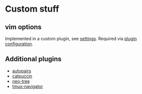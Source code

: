 # Custom stuff

## vim options

Implemented in a custom plugin, see [settings](./lua/custom-custom-vim-settings/plugin/custom-vim-settings.lua). 
Required via [plugin configuration](./lua/custom/plugin/settings.lua).

## Additional plugins
- [autopairs](https://github.com/windwp/nvim-autopairs)
- [catpuccin](https://github.com/catppuccin/nvim)
- [neo-tree](https://github.com/nvim-neo-tree/neo-tree.nvim)
- [tmux-navigator](https://github.com/christoomey/vim-tmux-navigator)

